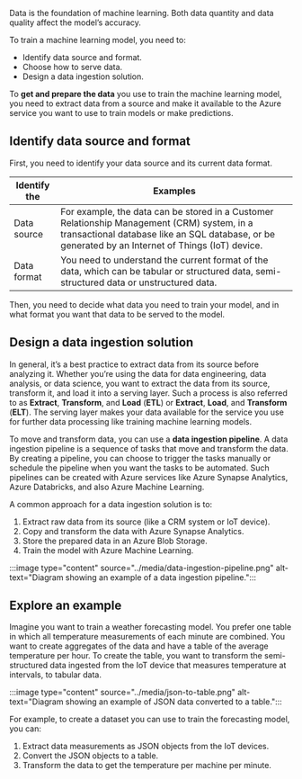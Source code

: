 Data is the foundation of machine learning. Both data quantity and data quality affect the model’s accuracy.

To train a machine learning model, you need to:

- Identify data source and format.
- Choose how to serve data.
- Design a data ingestion solution.

To **get and prepare the data** you use to train the machine learning model, you need to extract data from a source and make it available to the Azure service you want to use to train models or make predictions.

## Identify data source and format

First, you need to identify your data source and its current data format.

| Identify the | Examples|
|---|---|
| Data source | For example, the data can be stored in a Customer Relationship Management (CRM) system, in a transactional database like an SQL database, or be generated by an Internet of Things (IoT) device. |
| Data format | You need to understand the current format of the data, which can be tabular or structured data, semi-structured data or unstructured data. |

Then, you need to decide what data you need to train your model, and in what format you want that data to be served to the model.

## Design a data ingestion solution

In general, it’s a best practice to extract data from its source before analyzing it. Whether you’re using the data for data engineering, data analysis, or data science, you want to extract the data from its source, transform it, and load it into a serving layer. Such a process is also referred to as **Extract**, **Transform**, and **Load** (**ETL**) or **Extract**, **Load**, and **Transform** (**ELT**). The serving layer makes your data available for the service you use for further data processing like training machine learning models.

To move and transform data, you can use a **data ingestion pipeline**. A data ingestion pipeline is a sequence of tasks that move and transform the data. By creating a pipeline, you can choose to trigger the tasks manually or schedule the pipeline when you want the tasks to be automated. Such pipelines can be created with Azure services like Azure Synapse Analytics, Azure Databricks, and also Azure Machine Learning.

A common approach for a data ingestion solution is to:

1. Extract raw data from its source (like a CRM system or IoT device).
1. Copy and transform the data with Azure Synapse Analytics.
1. Store the prepared data in an Azure Blob Storage.
1. Train the model with Azure Machine Learning.

:::image type="content" source="../media/data-ingestion-pipeline.png" alt-text="Diagram showing an example of a data ingestion pipeline.":::

## Explore an example

Imagine you want to train a weather forecasting model. You prefer one table in which all temperature measurements of each minute are combined. You want to create aggregates of the data and have a table of the average temperature per hour. To create the table, you want to transform the semi-structured data ingested from the IoT device that measures temperature at intervals, to tabular data.

:::image type="content" source="../media/json-to-table.png" alt-text="Diagram showing an example of JSON data converted to a table.":::

For example, to create a dataset you can use to train the forecasting model, you can:

1. Extract data measurements as JSON objects from the IoT devices.
1. Convert the JSON objects to a table.
1. Transform the data to get the temperature per machine per minute.
